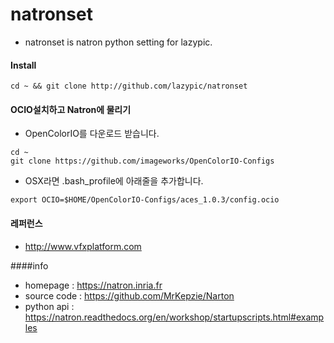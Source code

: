 # natronset
- natronset is natron python setting for lazypic.

#### Install
```
cd ~ && git clone http://github.com/lazypic/natronset
```

#### OCIO설치하고 Natron에 물리기
- OpenColorIO를 다운로드 받습니다.
```
cd ~
git clone https://github.com/imageworks/OpenColorIO-Configs
```

- OSX라면 .bash_profile에 아래줄을 추가합니다.
```
export OCIO=$HOME/OpenColorIO-Configs/aces_1.0.3/config.ocio
```

#### 레퍼런스
- http://www.vfxplatform.com

####info
- homepage : https://natron.inria.fr
- source code : https://github.com/MrKepzie/Narton
- python api : https://natron.readthedocs.org/en/workshop/startupscripts.html#examples
